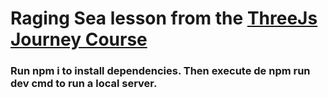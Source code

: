 # Raging Sea lesson from the <a href="https://threejs-journey.com/">ThreeJs Journey Course</a>

### Run npm i to install dependencies. Then execute de npm run dev cmd to run a local server.
